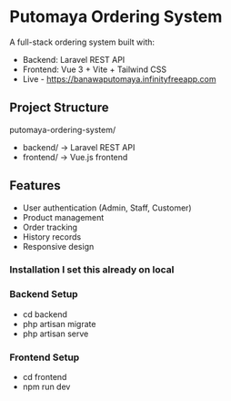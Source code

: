 # Putomaya Ordering System

A full-stack ordering system built with:

- Backend: Laravel REST API
- Frontend: Vue 3 + Vite + Tailwind CSS
- Live - https://banawaputomaya.infinityfreeapp.com

## Project Structure

putomaya-ordering-system/

- backend/ -> Laravel REST API
- frontend/ -> Vue.js frontend

## Features

- User authentication (Admin, Staff, Customer)
- Product management
- Order tracking
- History records
- Responsive design
### Installation I set this already on local
### Backend Setup

- cd backend
- php artisan migrate
- php artisan serve

### Frontend Setup

- cd frontend
- npm run dev
